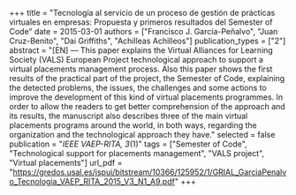 +++
title = "Tecnología al servicio de un proceso de gestión de prácticas virtuales en empresas: Propuesta y primeros resultados del Semester of Code"
date = 2015-03-01
authors = ["Francisco J. García-Peñalvo", "Juan Cruz-Benito", "Dai Griffiths", "Achilleas Achilleos"]
publication_types = ["2"]
abstract = "[EN] — This paper explains the Virtual Alliances for Learning Society (VALS) European Project technological approach to support a virtual placements management process. Also this paper shows the first results of the practical part of the project, the Semester of Code, explaining the detected problems, the issues, the challenges and some actions to improve the development of this kind of virtual placements programmes. In order to allow the readers to get better comprehension of the approach and its results, the manuscript also describes three of the main virtual placements programs around the world, in both ways, regarding the organization and the technological approach they have."
selected = false
publication = "*IEEE VAEP-RITA, 3*(1)"
tags = ["Semester of Code", "Technological support for placements management", "VALS project", "Virtual placements"]
url_pdf = "https://gredos.usal.es/jspui/bitstream/10366/125952/1/GRIAL_GarciaPenalvo_Tecnologia_VAEP_RITA_2015_V3_N1_A9.pdf"
+++
